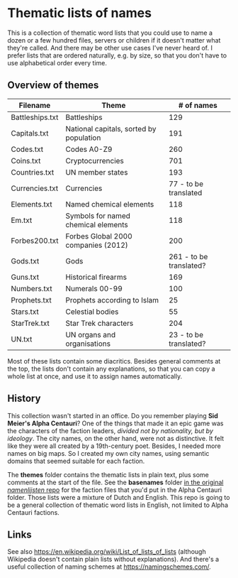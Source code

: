# Thematic lists of names

This is a collection of thematic word lists that you could use to name a dozen or a few hundred files, servers or children if it doesn't matter what they're called. And there may be other use cases I've never heard of. I prefer lists that are ordered naturally, e.g. by size, so that you don't have to use alphabetical order every time.

## Overview of themes

|Filename|Theme|# of names|
|-|-|-|
|Battleships.txt|Battleships|129|
|Capitals.txt|National capitals, sorted by population|191|
|Codes.txt|Codes A0-Z9|260|
|Coins.txt|Cryptocurrencies|701|
|Countries.txt|UN member states|193|
|Currencies.txt|Currencies|77 - to be translated|
|Elements.txt|Named chemical elements|118|
|Em.txt|Symbols for named chemical elements|118|
|Forbes200.txt|Forbes Global 2000 companies (2012)|200|
|Gods.txt|Gods|261 - to be translated?|
|Guns.txt|Historical firearms|169|
|Numbers.txt|Numerals 00-99|100|
|Prophets.txt|Prophets according to Islam|25|
|Stars.txt|Celestial bodies|55|
|StarTrek.txt|Star Trek characters|204|
|UN.txt|UN organs and organisations|23 - to be translated?|

Most of these lists contain some diacritics. Besides general comments at the top, the lists don't contain any explanations, so that you can copy a whole list at once, and use it to assign names automatically.

## History

This collection wasn't started in an office. Do you remember playing **Sid Meier's Alpha Centauri**? One of the things that made it an epic game was the characters of the faction leaders, *divided not by nationality, but by ideology*. The city names, on the other hand, were not as distinctive. It felt like they were all created by a 19th-century poet. Besides, I needed more names on big maps. So I created my own city names, using semantic domains that seemed suitable for each faction.

The **themes** folder contains the thematic lists in plain text, plus some comments at the start of the file. See the **basenames** folder [in the original *namenlijsten* repo](https://github.com/ProkhorZ/namenlijsten) for the faction files that you'd put in the Alpha Centauri folder. Those lists were a mixture of Dutch and English. This repo is going to be a general collection of thematic word lists in English, not limited to Alpha Centauri factions.

## Links

See also https://en.wikipedia.org/wiki/List_of_lists_of_lists (although Wikipedia doesn't contain plain lists without explanations). And there's a useful collection of naming schemes at https://namingschemes.com/.
